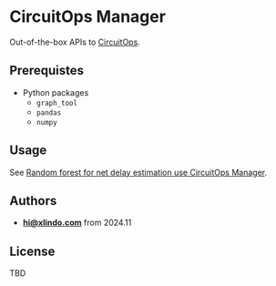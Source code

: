 # CircuitOps Manager

Out-of-the-box APIs to [CircuitOps](https://github.com/NVlabs/CircuitOps).

## Prerequistes

* Python packages
    * `graph_tool`
    * `pandas`
    * `numpy`

## Usage

See [Random forest for net delay estimation use CircuitOps Manager](examples/RF_for_net_delay_estimation.ipynb).

## Authors

* **<hi@xlindo.com>** from 2024.11

## License

TBD

